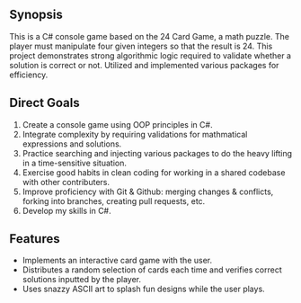## Synopsis
This is a C# console game based on the 24 Card Game, a math puzzle. The player must manipulate four given integers so that the result is 24. This project demonstrates strong algorithmic logic required to validate whether a solution is correct or not. Utilized and implemented various packages for efficiency.

## Direct Goals
1. Create a console game using OOP principles in C#.
2. Integrate complexity by requiring validations for mathmatical expressions and solutions.
3. Practice searching and injecting various packages to do the heavy lifting in a time-sensitive situation.
4. Exercise good habits in clean coding for working in a shared codebase with other contributers.
5. Improve proficiency with Git & Github: merging changes & conflicts, forking into branches, creating pull requests, etc.
5. Develop my skills in C#.

## Features
- Implements an interactive card game with the user.
- Distributes a random selection of cards each time and verifies correct solutions inputted by the player.
- Uses snazzy ASCII art to splash fun designs while the user plays.
